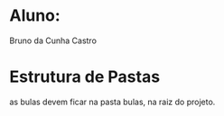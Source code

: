 # Aluno:

Bruno da Cunha Castro

# Estrutura de Pastas 

as bulas devem ficar na pasta bulas, na raiz do projeto.